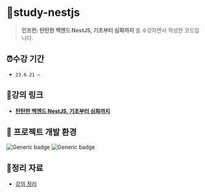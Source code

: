 # 📂study-nestjs

> **인프런: 탄탄한 백엔드 NestJS, 기초부터 심화까지** 를 수강하면서 작성한 코드입니다.

## ⏰수강 기간

- `23.6.21 ~`

## 🔗강의 링크

- **[탄탄한 백엔드 NestJS, 기초부터 심화까지](https://www.inflearn.com/course/%ED%83%84%ED%83%84%ED%95%9C-%EB%B0%B1%EC%97%94%EB%93%9C-%EB%84%A4%EC%8A%A4%ED%8A%B8#)**

## 📌 프로젝트 개발 환경

![Generic badge](https://img.shields.io/badge/nodejs-v18.13.0-blue.svg) ![Generic badge](https://img.shields.io/badge/npm-v8.19.3-blue.svg)

## 📝정리 자료

- [강의 정리](./docs/note.md)
